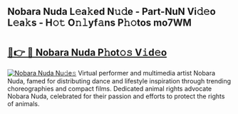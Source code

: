 ## Nobara Nuda L𝚎a𝚔ed N𝚞𝚍e - Part-NuN Vi𝚍𝚎o L𝚎a𝚔s - H𝚘𝚝 O𝚗𝚕yf𝚊ns P𝚑𝚘tos mo7WM

# <h2><a href="http://kf59kb.oniu.top/?m=Nobara+Nuda">🔗👉 🔴 Nobara Nuda P𝚑ot𝚘𝚜 V𝚒d𝚎o</a></h2>

[![Nobara Nuda Nu𝚍e𝚜](https://i.imgur.com/0qMVB7G.gif)](http://kf59kb.oniu.top/?m=Nobara+Nuda)
Virtual performer and multimedia artist Nobara Nuda, famed for distributing dance and lifestyle inspiration through trending choreographies and compact films. Dedicated animal rights advocate Nobara Nuda, celebrated for their passion and efforts to protect the rights of animals.  
